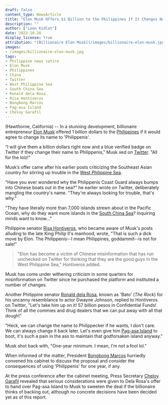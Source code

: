 ```yaml
---
draft: false
content_type: NewsArticle
title: "Elon Musk Offers $1 Billion to the Philippines If It Changes Name to 'Philippenis'"
description: ""
author: ["Leon Kidlat"]
date: 2023-10-28
display_license: true
attribution: "[Billionaire Elon Musk](/images/billionaire-elon-musk.jpg) photo by [Heisenberg Media](https://www.flickr.com/photos/88975472@N03/10611143395) ([CC BY-2.0](https://creativecommons.org/licenses/by/2.0/deed.en))."
images:
- /images/billionaire-elon-musk.jpg
tags:
- Philippine news satire
- Elon Musk
- Philippines
- China
- Twitter
- West Philippine Sea
- South China Sea
- Ronald dela Rosa
- Risa Hontiveros
- Bongbong Marcos
- Pag-asa Island
- Cheloy Garafil
---
```

(Hawthorne, California) -- In a stunning development, billionaire entrepreneur [Elon Musk](/tags/elon-musk/) offered 1 billion dollars to the [Philippines](/tags/philippines/) if it would agree to change its name to 'Philippenis'.

“I will give them a billion dollars right now and a blue verified badge on Twitter if they change their name to Philippenis,” Musk xed on [Twitter](/tags/twitter/). "All for the lolz!"

Musk’s offer came after his earlier posts criticizing the Southeast Asian country for stirring up trouble in the [West Philippine Sea](/tags/west-philippine-sea/).

"Have you ever wondered why the Philippenis Coast Guard always bumps into Chinese boats out in the sea?" he earlier wrote on Twitter, deliberately mangling the country's name. "They're always looking for trouble, that's why."

"They have literally more than 7,000 islands strewn about in the Pacific Ocean, why do they want more islands in the [South China Sea](/tags/south-china-sea/)? Inquiring minds want to know..."

Philippine senator [Risa Hontiveros](/tags/risa-hontiveros/), who became aware of Musk's posts alluding to the late King Philip II's manhood, wrote, "That is such a dick move by Elon. The Philippenis--I mean Philippines, goddammit--is not for sale!"

>"Elon has become a victim of Chinese misinformation that has run unchecked on Twitter for thinking that they are the good guys in the West Philippine Sea," Hontiveros added.

Musk has come under withering criticism in some quarters for misinformation on Twitter since he purchased the platform and instituted a number of changes.

Another Philippine senator [Ronald dela Rosa](/tags/ronald-dela-rosa/), known as 'Bato' (*The Rock*) for his  uncanny resemblance to actor Dwayne Johnson, replied to Hontiveros on Twitter, "Let's take him up on it! 57 billion pesos in Confidential Funds! Think of all the commies and drug dealers that we can put away with all that dough!"

"Heck, we can change the name to Philippecker if he wants, I don't care. We can always change it back later. Let's even give him [Pag-asa Island](/tags/pag-asa-island/) to boot, it's such a pain in the ass to maintain that godforsaken island anyway."

Musk shot back with, "One-year minimum. I mean, I'm not a fool lol."

When informed of the matter, President [Bongbong Marcos](/tags/bongbong-marcos/) hurriedly convened his cabinet to discuss the proposal and consider the consequences of using 'Philippenis' for one year, if any.

At the press conference after the cabinet meeting, Press Secretary [Cheloy Garafil](/tags/cheloy-garafil/) revealed that serious considerations were given to Dela Rosa's offer to hand over Pag-asa Island to Musk to sweeten the deal if the billionaire thinks of backing out, although no concrete decisions have been decided yet as of this report.